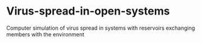 # Virus-spread-in-open-systems
Computer simulation of virus spread in systems with reservoirs exchanging members with the environment
